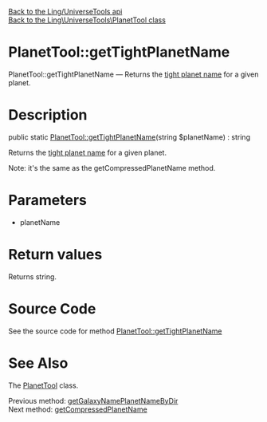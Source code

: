 [Back to the Ling/UniverseTools api](https://github.com/lingtalfi/UniverseTools/blob/master/doc/api/Ling/UniverseTools.md)<br>
[Back to the Ling\UniverseTools\PlanetTool class](https://github.com/lingtalfi/UniverseTools/blob/master/doc/api/Ling/UniverseTools/PlanetTool.md)


PlanetTool::getTightPlanetName
================



PlanetTool::getTightPlanetName — Returns the [tight planet name](https://github.com/lingtalfi/UniverseTools/blob/master/doc/pages/nomenclature.md#tight-planet-name) for a given planet.




Description
================


public static [PlanetTool::getTightPlanetName](https://github.com/lingtalfi/UniverseTools/blob/master/doc/api/Ling/UniverseTools/PlanetTool/getTightPlanetName.md)(string $planetName) : string




Returns the [tight planet name](https://github.com/lingtalfi/UniverseTools/blob/master/doc/pages/nomenclature.md#tight-planet-name) for a given planet.

Note: it's the same as the getCompressedPlanetName method.




Parameters
================


- planetName

    


Return values
================

Returns string.








Source Code
===========
See the source code for method [PlanetTool::getTightPlanetName](https://github.com/lingtalfi/UniverseTools/blob/master/PlanetTool.php#L243-L246)


See Also
================

The [PlanetTool](https://github.com/lingtalfi/UniverseTools/blob/master/doc/api/Ling/UniverseTools/PlanetTool.md) class.

Previous method: [getGalaxyNamePlanetNameByDir](https://github.com/lingtalfi/UniverseTools/blob/master/doc/api/Ling/UniverseTools/PlanetTool/getGalaxyNamePlanetNameByDir.md)<br>Next method: [getCompressedPlanetName](https://github.com/lingtalfi/UniverseTools/blob/master/doc/api/Ling/UniverseTools/PlanetTool/getCompressedPlanetName.md)<br>

